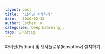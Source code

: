 ```yaml
---
layout: post
title:  "딥러닝 시작하기"
date:   2020-03-23
author: Esther. K
categories: Deep Learning_1
tags: 딥러닝tag
---
```


파이썬(Python) 및 텐서플로우(tensoflow) 설치하기
